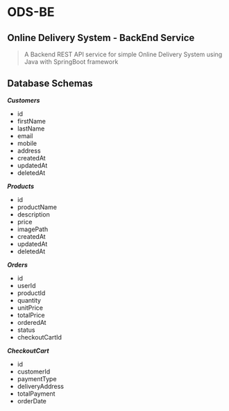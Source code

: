 # ODS-BE
## Online Delivery System - BackEnd Service

>A Backend REST API service for simple Online Delivery System using Java with SpringBoot framework


**Database Schemas**
--------------------

***Customers***
* id
* firstName
* lastName
* email
* mobile
* address
* createdAt
* updatedAt
* deletedAt

***Products***
* id
* productName
* description
* price
* imagePath
* createdAt
* updatedAt
* deletedAt

***Orders***
* id
* userId
* productId
* quantity
* unitPrice
* totalPrice
* orderedAt
* status
* checkoutCartId

***CheckoutCart***
* id
* customerId
* paymentType
* deliveryAddress
* totalPayment
* orderDate
